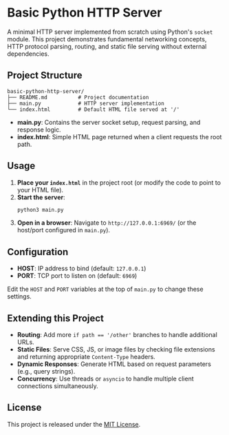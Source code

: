 # Basic Python HTTP Server

A minimal HTTP server implemented from scratch using Python's `socket` module. This project demonstrates fundamental networking concepts, HTTP protocol parsing, routing, and static file serving without external dependencies.

## Project Structure

```text
basic-python-http-server/
├── README.md          # Project documentation
├── main.py            # HTTP server implementation
└── index.html         # Default HTML file served at '/'
```

- **main.py**: Contains the server socket setup, request parsing, and response logic.
- **index.html**: Simple HTML page returned when a client requests the root path.

## Usage

1. **Place your `index.html`** in the project root (or modify the code to point to your HTML file).
2. **Start the server**:
   ```bash
   python3 main.py
   ```
3. **Open in a browser**:
   Navigate to `http://127.0.0.1:6969/` (or the host/port configured in `main.py`).

## Configuration

- **HOST**: IP address to bind (default: `127.0.0.1`)
- **PORT**: TCP port to listen on (default: `6969`)

Edit the `HOST` and `PORT` variables at the top of `main.py` to change these settings.

## Extending this Project

- **Routing**: Add more `if path == '/other'` branches to handle additional URLs.
- **Static Files**: Serve CSS, JS, or image files by checking file extensions and returning appropriate `Content-Type` headers.
- **Dynamic Responses**: Generate HTML based on request parameters (e.g., query strings).
- **Concurrency**: Use threads or `asyncio` to handle multiple client connections simultaneously.

## License

This project is released under the [MIT License](LICENSE).
